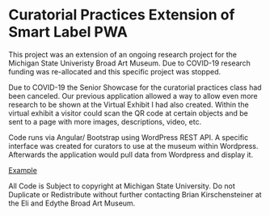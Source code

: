 # Curatorial Practices Extension of Smart Label PWA

This project was an extension of an ongoing research project for the Michigan State Univeristy Broad Art Museum. Due to COVID-19 research funding was re-allocated and this specific project was stopped. 

Due to COVID-19 the Senior Showcase for the curatorial practices class had been canceled. Our previous application allowed a way to allow even more research to be shown at the Virtual Exhibit I had also created. Within the virtual exhibit a visitor could scan the QR code at certain objects and be sent to a page with more images, descriptions, video, etc.

Code runs via Angular/ Bootstrap using WordPress REST API. A specific interface was created for curators to use at the museum within Wordpress. Afterwards the application would pull data from Wordpress and display it.

[Example](https://culturalnexus.msu.edu/curatorial/#/)


All Code is Subject to copyright at Michigan State University. Do not Duplicate or Redistribute without further contacting Brian Kirschensteiner at the Eli and Edythe Broad Art Museum.
